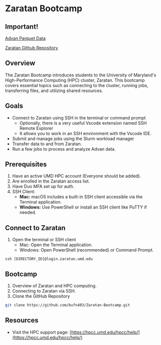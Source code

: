 # Zaratan Bootcamp

## Important!
[Advan Parquet Data](https://umd.account.box.com/login?redirect_url=%2Ffile%2F1765677957299&logout=true) 

[Zaratan Github Repository](https://github.com/bufn403/Zaratan-Bootcamp)

## Overview
The Zaratan Bootcamp introduces students to the University of Maryland's High-Performance Computing (HPC) cluster, Zaratan. This bootcamp covers essential topics such as connecting to the cluster, running jobs, transferring files, and utilizing shared resources.

## Goals
- Connect to Zaratan using SSH in the terminal or command prompt
    - Optionally, there is a very useful Vscode extension named SSH Remote Explorer
    - It allows you to work in an SSH environment with the Vscode IDE.
- Submit and manage jobs using the Slurm workload manager
- Transfer data to and from Zaratan.
- Run a few jobs to process and analyze Advan data.


## Prerequisites
1. Have an active UMD HPC account (Everyone should be added).
2. Are enrolled in the Zaratan access list.
3. Have Duo MFA set up for auth.
4. SSH Client:
    - **Mac:** macOS includes a built-in SSH client accessible via the Terminal application.
    - **Windows:** Use PowerShell or install an SSH client like PuTTY if needed.

## Connect to Zaratan
1. Open the terminal or SSH client
    - Mac: Open the Terminal application. 
    - Windows: Open PowerShell (recommended) or Command Prompt.


```
ssh [DIRECTORY_ID]@login.zaratan.umd.edu
```

## Bootcamp
1. Overview of Zaratan and HPC computing.
2. Connecting to Zaratan via SSH.
3. Clone the GitHub Repository
```bash
git clone https://github.com/bufn403/Zaratan-Bootcamp.git
```

## Resources
- Visit the HPC support page: [https://hpcc.umd.edu/hpcc/help/](https://hpcc.umd.edu/hpcc/help/)

